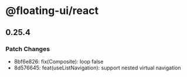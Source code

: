 # @floating-ui/react

## 0.25.4

### Patch Changes

- 8bf6e826: fix(Composite): loop false
- 8d576645: feat(useListNavigation): support nested virtual navigation
